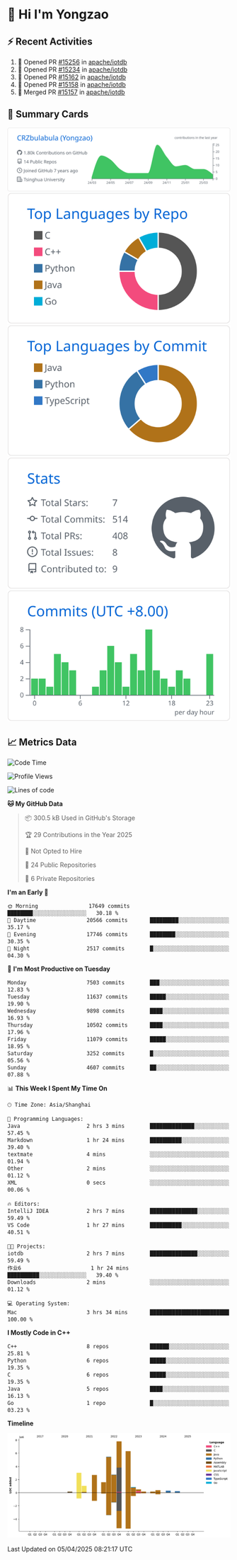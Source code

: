 # 👋 Hi I'm Yongzao

## ⚡ Recent Activities
<!--START_SECTION:activity-->
1. 💪 Opened PR [#15256](https://github.com/apache/iotdb/pull/15256) in [apache/iotdb](https://github.com/apache/iotdb)
2. 💪 Opened PR [#15234](https://github.com/apache/iotdb/pull/15234) in [apache/iotdb](https://github.com/apache/iotdb)
3. 💪 Opened PR [#15162](https://github.com/apache/iotdb/pull/15162) in [apache/iotdb](https://github.com/apache/iotdb)
4. 💪 Opened PR [#15158](https://github.com/apache/iotdb/pull/15158) in [apache/iotdb](https://github.com/apache/iotdb)
5. 🎉 Merged PR [#15157](https://github.com/apache/iotdb/pull/15157) in [apache/iotdb](https://github.com/apache/iotdb)
<!--END_SECTION:activity-->

## 🎑 Summary Cards

[![](https://raw.githubusercontent.com/CRZbulabula/CRZbulabula/main/profile-summary-card-output/github/0-profile-details.svg)](https://github.com/vn7n24fzkq/github-profile-summary-cards)
[![](https://raw.githubusercontent.com/CRZbulabula/CRZbulabula/main/profile-summary-card-output/github/1-repos-per-language.svg)](https://github.com/vn7n24fzkq/github-profile-summary-cards) [![](https://raw.githubusercontent.com/CRZbulabula/CRZbulabula/main/profile-summary-card-output/github/2-most-commit-language.svg)](https://github.com/vn7n24fzkq/github-profile-summary-cards)
[![](https://raw.githubusercontent.com/CRZbulabula/CRZbulabula/main/profile-summary-card-output/github/3-stats.svg)](https://github.com/vn7n24fzkq/github-profile-summary-cards) [![](https://raw.githubusercontent.com/CRZbulabula/CRZbulabula/main/profile-summary-card-output/github/4-productive-time.svg)](https://github.com/vn7n24fzkq/github-profile-summary-cards)

## 📈 Metrics Data

<!--START_SECTION:waka-->
![Code Time](http://img.shields.io/badge/Code%20Time-847%20hrs%2033%20mins-blue)

![Profile Views](http://img.shields.io/badge/Profile%20Views-0-blue)

![Lines of code](https://img.shields.io/badge/From%20Hello%20World%20I%27ve%20Written-33.4%20million%20lines%20of%20code-blue)

**🐱 My GitHub Data** 

> 📦 300.5 kB Used in GitHub's Storage 
 > 
> 🏆 29 Contributions in the Year 2025
 > 
> 🚫 Not Opted to Hire
 > 
> 📜 24 Public Repositories 
 > 
> 🔑 6 Private Repositories 
 > 
**I'm an Early 🐤** 

```text
🌞 Morning                17649 commits       ████████░░░░░░░░░░░░░░░░░   30.18 % 
🌆 Daytime                20566 commits       █████████░░░░░░░░░░░░░░░░   35.17 % 
🌃 Evening                17746 commits       ████████░░░░░░░░░░░░░░░░░   30.35 % 
🌙 Night                  2517 commits        █░░░░░░░░░░░░░░░░░░░░░░░░   04.30 % 
```
📅 **I'm Most Productive on Tuesday** 

```text
Monday                   7503 commits        ███░░░░░░░░░░░░░░░░░░░░░░   12.83 % 
Tuesday                  11637 commits       █████░░░░░░░░░░░░░░░░░░░░   19.90 % 
Wednesday                9898 commits        ████░░░░░░░░░░░░░░░░░░░░░   16.93 % 
Thursday                 10502 commits       ████░░░░░░░░░░░░░░░░░░░░░   17.96 % 
Friday                   11079 commits       █████░░░░░░░░░░░░░░░░░░░░   18.95 % 
Saturday                 3252 commits        █░░░░░░░░░░░░░░░░░░░░░░░░   05.56 % 
Sunday                   4607 commits        ██░░░░░░░░░░░░░░░░░░░░░░░   07.88 % 
```


📊 **This Week I Spent My Time On** 

```text
🕑︎ Time Zone: Asia/Shanghai

💬 Programming Languages: 
Java                     2 hrs 3 mins        ██████████████░░░░░░░░░░░   57.45 % 
Markdown                 1 hr 24 mins        ██████████░░░░░░░░░░░░░░░   39.40 % 
textmate                 4 mins              ░░░░░░░░░░░░░░░░░░░░░░░░░   01.94 % 
Other                    2 mins              ░░░░░░░░░░░░░░░░░░░░░░░░░   01.12 % 
XML                      0 secs              ░░░░░░░░░░░░░░░░░░░░░░░░░   00.06 % 

🔥 Editors: 
IntelliJ IDEA            2 hrs 7 mins        ███████████████░░░░░░░░░░   59.49 % 
VS Code                  1 hr 27 mins        ██████████░░░░░░░░░░░░░░░   40.51 % 

🐱‍💻 Projects: 
iotdb                    2 hrs 7 mins        ███████████████░░░░░░░░░░   59.49 % 
作业6                      1 hr 24 mins        ██████████░░░░░░░░░░░░░░░   39.40 % 
Downloads                2 mins              ░░░░░░░░░░░░░░░░░░░░░░░░░   01.12 % 

💻 Operating System: 
Mac                      3 hrs 34 mins       █████████████████████████   100.00 % 
```

**I Mostly Code in C++** 

```text
C++                      8 repos             ██████░░░░░░░░░░░░░░░░░░░   25.81 % 
Python                   6 repos             █████░░░░░░░░░░░░░░░░░░░░   19.35 % 
C                        6 repos             █████░░░░░░░░░░░░░░░░░░░░   19.35 % 
Java                     5 repos             ████░░░░░░░░░░░░░░░░░░░░░   16.13 % 
Go                       1 repo              █░░░░░░░░░░░░░░░░░░░░░░░░   03.23 % 
```



**Timeline**

![Lines of Code chart](https://raw.githubusercontent.com/CRZbulabula/CRZbulabula/main/assets/bar_graph.png)


 Last Updated on 05/04/2025 08:21:17 UTC
<!--END_SECTION:waka-->

